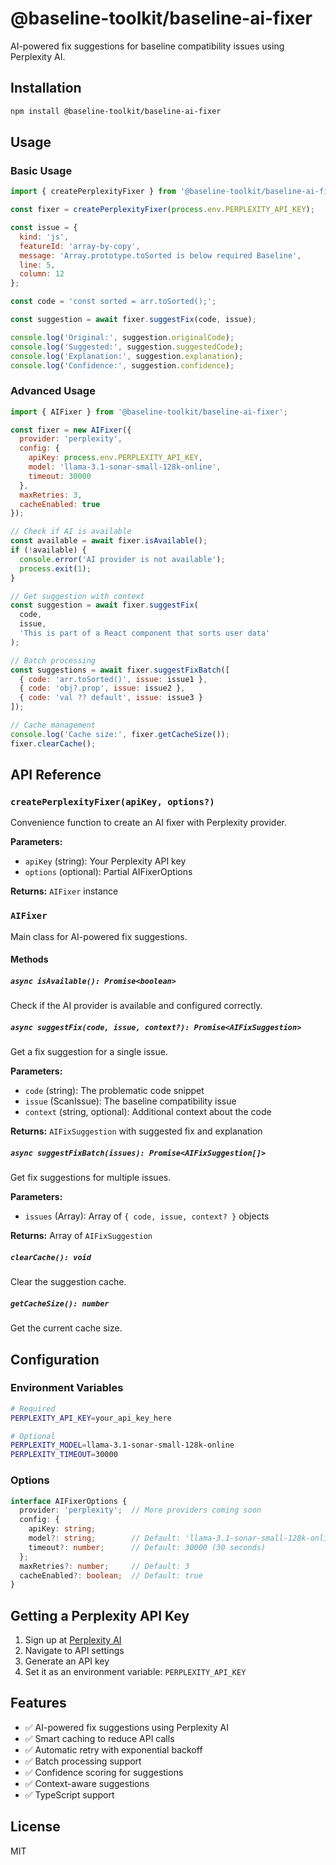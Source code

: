 # @baseline-toolkit/baseline-ai-fixer

AI-powered fix suggestions for baseline compatibility issues using Perplexity AI.

## Installation

```bash
npm install @baseline-toolkit/baseline-ai-fixer
```

## Usage

### Basic Usage

```javascript
import { createPerplexityFixer } from '@baseline-toolkit/baseline-ai-fixer';

const fixer = createPerplexityFixer(process.env.PERPLEXITY_API_KEY);

const issue = {
  kind: 'js',
  featureId: 'array-by-copy',
  message: 'Array.prototype.toSorted is below required Baseline',
  line: 5,
  column: 12
};

const code = 'const sorted = arr.toSorted();';

const suggestion = await fixer.suggestFix(code, issue);

console.log('Original:', suggestion.originalCode);
console.log('Suggested:', suggestion.suggestedCode);
console.log('Explanation:', suggestion.explanation);
console.log('Confidence:', suggestion.confidence);
```

### Advanced Usage

```javascript
import { AIFixer } from '@baseline-toolkit/baseline-ai-fixer';

const fixer = new AIFixer({
  provider: 'perplexity',
  config: {
    apiKey: process.env.PERPLEXITY_API_KEY,
    model: 'llama-3.1-sonar-small-128k-online',
    timeout: 30000
  },
  maxRetries: 3,
  cacheEnabled: true
});

// Check if AI is available
const available = await fixer.isAvailable();
if (!available) {
  console.error('AI provider is not available');
  process.exit(1);
}

// Get suggestion with context
const suggestion = await fixer.suggestFix(
  code,
  issue,
  'This is part of a React component that sorts user data'
);

// Batch processing
const suggestions = await fixer.suggestFixBatch([
  { code: 'arr.toSorted()', issue: issue1 },
  { code: 'obj?.prop', issue: issue2 },
  { code: 'val ?? default', issue: issue3 }
]);

// Cache management
console.log('Cache size:', fixer.getCacheSize());
fixer.clearCache();
```

## API Reference

### `createPerplexityFixer(apiKey, options?)`

Convenience function to create an AI fixer with Perplexity provider.

**Parameters:**
- `apiKey` (string): Your Perplexity API key
- `options` (optional): Partial AIFixerOptions

**Returns:** `AIFixer` instance

### `AIFixer`

Main class for AI-powered fix suggestions.

#### Methods

##### `async isAvailable(): Promise<boolean>`

Check if the AI provider is available and configured correctly.

##### `async suggestFix(code, issue, context?): Promise<AIFixSuggestion>`

Get a fix suggestion for a single issue.

**Parameters:**
- `code` (string): The problematic code snippet
- `issue` (ScanIssue): The baseline compatibility issue
- `context` (string, optional): Additional context about the code

**Returns:** `AIFixSuggestion` with suggested fix and explanation

##### `async suggestFixBatch(issues): Promise<AIFixSuggestion[]>`

Get fix suggestions for multiple issues.

**Parameters:**
- `issues` (Array): Array of `{ code, issue, context? }` objects

**Returns:** Array of `AIFixSuggestion`

##### `clearCache(): void`

Clear the suggestion cache.

##### `getCacheSize(): number`

Get the current cache size.

## Configuration

### Environment Variables

```bash
# Required
PERPLEXITY_API_KEY=your_api_key_here

# Optional
PERPLEXITY_MODEL=llama-3.1-sonar-small-128k-online
PERPLEXITY_TIMEOUT=30000
```

### Options

```typescript
interface AIFixerOptions {
  provider: 'perplexity';  // More providers coming soon
  config: {
    apiKey: string;
    model?: string;        // Default: 'llama-3.1-sonar-small-128k-online'
    timeout?: number;      // Default: 30000 (30 seconds)
  };
  maxRetries?: number;     // Default: 3
  cacheEnabled?: boolean;  // Default: true
}
```

## Getting a Perplexity API Key

1. Sign up at [Perplexity AI](https://www.perplexity.ai/)
2. Navigate to API settings
3. Generate an API key
4. Set it as an environment variable: `PERPLEXITY_API_KEY`

## Features

- ✅ AI-powered fix suggestions using Perplexity AI
- ✅ Smart caching to reduce API calls
- ✅ Automatic retry with exponential backoff
- ✅ Batch processing support
- ✅ Confidence scoring for suggestions
- ✅ Context-aware suggestions
- ✅ TypeScript support

## License

MIT
